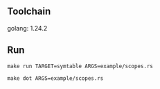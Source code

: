 ## Toolchain

golang: 1.24.2

## Run

```shell
make run TARGET=symtable ARGS=example/scopes.rs 
```

```shell
make dot ARGS=example/scopes.rs 
```
